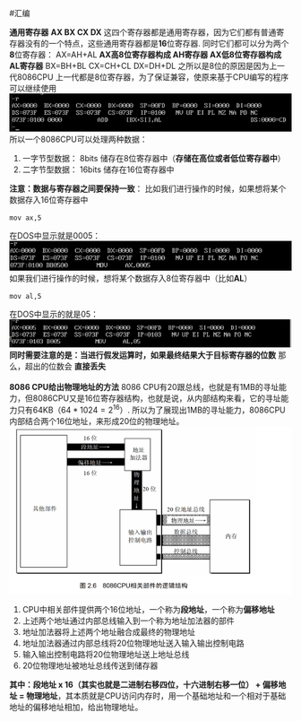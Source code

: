 #汇编

**通用寄存器**
**AX
BX
CX
DX**
这四个寄存器都是通用寄存器，因为它们都有普通寄存器没有的一个特点，这些通用寄存器都是**16**位寄存器.
同时它们都可以分为两个**8**位寄存器：
AX=AH+AL **AX高8位寄存器构成 AH寄存器  AX低8位寄存器构成AL寄存器**
BX=BH+BL
CX=CH+CL
DX=DH+DL
之所以是8位的原因是因为上一代8086CPU 上一代都是8位寄存器，为了保证兼容，使原来基于CPU编写的程序可以继续使用
![image](https://github.com/lyb1234567/CS_Self_Study/blob/master/Operating%20System/image/%E6%9F%A5%E8%AF%A2%E5%9C%B0%E5%9D%80.PNG?raw=true)
所以一个8086CPU可以处理两种数据：
1. 一字节型数据： 8bits 储存在8位寄存器中（**存储在高位或者低位寄存器中**）
2. 二字节型数据： 16bits 储存在16位寄存器中

**注意：数据与寄存器之间要保持一致**：
比如我们进行操作的时候，如果想将某个数据存入16位寄存器中
```assembly
mov ax,5
```
在DOS中显示就是0005：
![image](https://github.com/lyb1234567/CS_Self_Study/blob/master/Operating%20System/image/%E6%B1%87%E7%BC%96%E6%93%8D%E4%BD%9C.PNG?raw=true)
如果我们进行操作的时候，想将某个数据存入8位寄存器中（比如**AL**）
```assembly
mov al,5
```
在DOS中显示的就是05：
![image](https://github.com/lyb1234567/CS_Self_Study/blob/master/Operating%20System/image/%E4%BD%8E%E4%BD%8D%E5%AF%84%E5%AD%98%E5%99%A8.PNG?raw=true)
**同时需要注意的是：**当进行假发运算时，如果最终结果**大于目标寄存器的位数** 那么，超出的位数会 **直接丢失**
<br/><br/>
**8086 CPU给出物理地址的方法**
8086 CPU有20跟总线，也就是有1MB的寻址能力，但8086CPU又是16位寄存器结构，也就是说，从内部结构来看，它的寻址能力只有64KB（$64*1024=2^{16}$）. 所以为了展现出1MB的寻址能力，8086CPU内部结合两个16位地址，来形成20位的物理地址。
![image](https://github.com/lyb1234567/CS_Self_Study/blob/master/Operating%20System/image/8086CPU.PNG?raw=true)
1. CPU中相关部件提供两个16位地址，一个称为**段地址**，一个称为**偏移地址**
2. 上述两个地址通过内部总线输入到一个称为地址加法器的部件
3. 地址加法器将上述两个地址融合成最终的物理地址
4. 地址加法器通过内部总线将20位物理地址送入输入输出控制电路
5. 输入输出控制电路将20位物理地址送上地址总线
6. 20位物理地址被地址总线传送到储存器
   
**其中：段地址 x 16（其实也就是二进制右移四位，十六进制右移一位） + 偏移地址 = 物理地址**，其本质就是CPU访问内存时，用一个基础地址和一个相对于基础地址的偏移地址相加，给出物理地址。